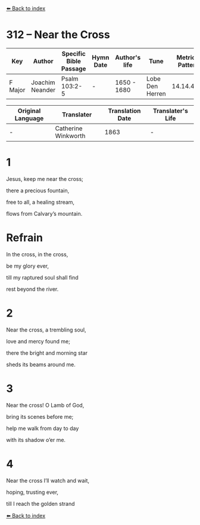 [⬅️ Back to index](../README.md)

# 312 – Near the Cross

Key | Author   | Specific Bible Passage     |Hymn Date |Author's life |Tune |Metrical Pattern   |Composer/Source                                                                                        
-- | --------- | ---------------------------|----------|--------------|-----|-------------------|-------------   
F Major  | Joachim Neander      | Psalm 103:2-5 | -  | 1650 - 1680 | Lobe Den Herren | 14.14.4.7.8 | Chorale Book for England, 1863 

Original Language | Translater | Translation Date   | Translater's Life     
----------------- | --------- | --------------------|-------------   
\-  | Catherine Winkworth      | 1863 | -  | 1827 - 1878 



# 1

Jesus, keep me near the cross;

there a precious fountain,

free to all, a healing stream,

flows from Calvary’s mountain.



# Refrain

In the cross, in the cross,

be my glory ever,

till my raptured soul shall find

rest beyond the river.



# 2

Near the cross, a trembling soul,

love and mercy found me;

there the bright and morning star

sheds its beams around me.



# 3

Near the cross! O Lamb of God,

bring its scenes before me;

help me walk from day to day

with its shadow o’er me.



# 4

Near the cross I’ll watch and wait,

hoping, trusting ever,

till I reach the golden strand

[⬅️ Back to index](../README.md)

